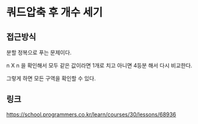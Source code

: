 # 쿼드압축 후 개수 세기
## 접근방식
분할 정복으로 푸는 문제이다.

n X n 을 확인해서 모두 같은 값이라면 1개로 치고 아니면 4등분 해서 다시 비교한다.

그렇게 하면 모든 구역을 확인할 수 있다.
## 링크
https://school.programmers.co.kr/learn/courses/30/lessons/68936